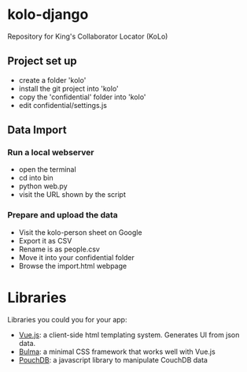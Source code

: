 # kolo-django
Repository for King's Collaborator Locator (KoLo)

## Project set up

* create a folder 'kolo'
* install the git project into 'kolo'
* copy the 'confidential' folder into 'kolo'
* edit confidential/settings.js

## Data Import

### Run a local webserver

* open the terminal
* cd into bin
* python web.py
* visit the URL shown by the script

### Prepare and upload the data
* Visit the kolo-person sheet on Google
* Export it as CSV
* Rename is as people.csv
* Move it into your confidential folder  
* Browse the import.html webpage

# Libraries

Libraries you could you for your app:

* <a href="https://vuejs.org/v2/guide/">Vue.js</a>: a client-side html templating system. Generates UI from json data.
* <a href="http://bulma.io/documentation/overview/start/">Bulma</a>: a minimal CSS framework that works well with Vue.js
* <a href="https://pouchdb.com/getting-started.html">PouchDB</a>: a javascript library to manipulate CouchDB data
